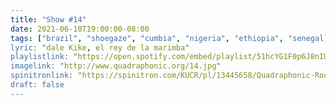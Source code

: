 ```yaml
---
title: "Show #14"
date: 2021-06-10T19:00:00-08:00
tags: ["brazil", "shoegaze", "cumbia", "nigeria", "ethiopia", "senegal]
lyric: "dale Kike, el rey de la marimba"
playlistlink: "https://open.spotify.com/embed/playlist/51hcYG1F0p6J8nIUhrAdyo"
imagelink: "http://www.quadraphonic.org/14.jpg"
spinitronlink: "https://spinitron.com/KUCR/pl/13445658/Quadraphonic-Rock-Block"
draft: false
---
```

